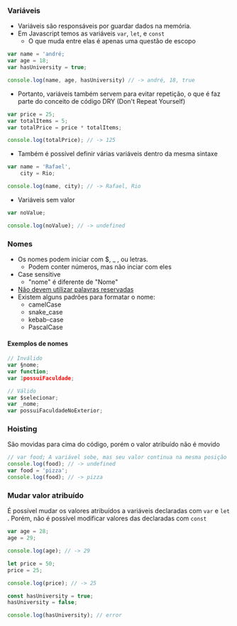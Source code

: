 ### Variáveis
- Variáveis são responsáveis por guardar dados na memória.
- Em Javascript temos as variáveis `var`, `let`, e `const` 
	- O que muda entre elas é apenas uma questão de escopo

```js
var name = 'andré;
var age = 18;
var hasUniversity = true;

console.log(name, age, hasUniversity) // -> andré, 18, true
```

- Portanto, variáveis também servem para evitar repetição, o que é faz parte do conceito de código DRY (Don't Repeat Yourself)

```js
var price = 25;
var totalItems = 5;
var totalPrice = price * totalItems;

console.log(totalPrice); // -> 125
```

- Também é possível definir várias variáveis dentro da mesma sintaxe

```js
var name = 'Rafael', 
	city = Rio;

console.log(name, city); // -> Rafael, Rio
```

- Variáveis sem valor

```js
var noValue;

console.log(noValue); // -> undefined
```


### Nomes
- Os nomes podem iniciar com $, _ , ou letras.
	- Podem conter números, mas não inciar com eles
- Case sensitive
	- "nome" é diferente de "Nome"
- [Não devem utilizar palavras reservadas](https://www.w3schools.com/js/js_reserved.asp)
- Existem alguns padrões para formatar o nome:
	- camelCase
	- snake_case
	- kebab-case
	- PascalCase

#### Exemplos de nomes

```js
// Inválido
var §nome;
var function;
var 1possuiFaculdade;

// Válido
var $selecionar;
var _nome;
var possuiFaculdadeNoExterior;
```

### Hoisting
São movidas para cima do código, porém o valor atribuído não é movido

```js
// var food; A variável sobe, mas seu valor continua na mesma posição
console.log(food); // -> undefined
var food = 'pizza';
console.log(food); // -> pizza
```

### Mudar valor atribuído
É possível mudar os valores atribuídos a variáveis declaradas com `var` e `let` . Porém, não é possível modificar valores das declaradas com `const` 

```js
var age = 28;
age = 29; 

console.log(age); // -> 29

let price = 50;
price = 25; 

console.log(price); // -> 25

const hasUniversity = true; 
hasUniversity = false;

console.log(hasUniversity); // error
```
